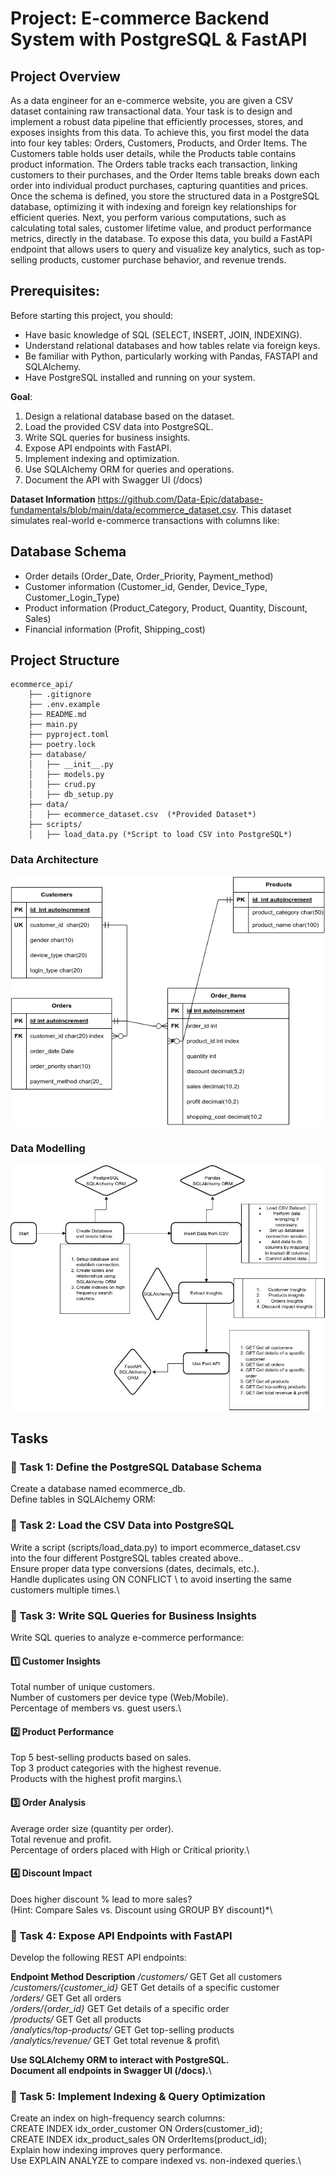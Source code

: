 # Project: E-commerce Backend System with PostgreSQL & FastAPI 
## Project Overview
As a data engineer for an e-commerce website, you are given a CSV dataset containing raw transactional data. Your task is to design and implement a robust data pipeline that efficiently processes, stores, and exposes insights from this data. To achieve this, you first model the data into four key tables: Orders, Customers, Products, and Order Items. The Customers table holds user details, while the Products table contains product information. The Orders table tracks each transaction, linking customers to their purchases, and the Order Items table breaks down each order into individual product purchases, capturing quantities and prices. Once the schema is defined, you store the structured data in a PostgreSQL database, optimizing it with indexing and foreign key relationships for efficient queries. Next, you perform various computations, such as calculating total sales, customer lifetime value, and product performance metrics, directly in the database. To expose this data, you build a FastAPI endpoint that allows users to query and visualize key analytics, such as top-selling products, customer purchase behavior, and revenue trends.

## Prerequisites:
Before starting this project, you should:

- Have basic knowledge of SQL (SELECT, INSERT, JOIN, INDEXING).
- Understand relational databases and how tables relate via foreign keys.
- Be familiar with Python, particularly working with Pandas, FASTAPI and SQLAlchemy.
- Have PostgreSQL installed and running on your system.

**Goal**:
1) Design a relational database based on the dataset.
2) Load the provided CSV data into PostgreSQL.
3) Write SQL queries for business insights.
4) Expose API endpoints with FastAPI.
5) Implement indexing and optimization.
6) Use SQLAlchemy ORM for queries and operations.
7) Document the API with Swagger UI (/docs)

**Dataset Information**
https://github.com/Data-Epic/database-fundamentals/blob/main/data/ecommerce_dataset.csv. 
This dataset simulates real-world e-commerce transactions with columns like:

## Database Schema
- Order details (Order_Date, Order_Priority, Payment_method)
- Customer information (Customer_id, Gender, Device_Type, Customer_Login_Type)
- Product information (Product_Category, Product, Quantity, Discount, Sales)
- Financial information (Profit, Shipping_cost)

## Project Structure

```
ecommerce_api/
    ├── .gitignore
    ├── .env.example
    ├── README.md
    ├── main.py
    ├── pyproject.toml
    ├── poetry.lock
    ├── database/
    │   ├── __init__.py
    │   ├── models.py
    │   ├── crud.py
    │   ├── db_setup.py
    ├── data/
    │   ├── ecommerce_dataset.csv  (*Provided Dataset*)
    ├── scripts/
    │   ├── load_data.py (*Script to load CSV into PostgreSQL*)
```

### Data Architecture
![alt text](<images/ecommerce database schema [MConverter.eu].png>)

### Data Modelling
![alt text](<images/Project map (1) [MConverter.eu].jpg>)

## Tasks

### **🔹 Task 1: Define the PostgreSQL Database Schema**  
Create a database named ecommerce_db.  
Define tables in SQLAlchemy ORM:

### **🔹 Task 2: Load the CSV Data into PostgreSQL**
Write a script (scripts/load_data.py) to import ecommerce_dataset.csv \
into the four different PostgreSQL tables created above..\
Ensure proper data type conversions (dates, decimals, etc.).\
Handle duplicates using ON CONFLICT \ 
to avoid inserting the same customers multiple times.\

### **🔹 Task 3: Write SQL Queries for Business Insights**
Write SQL queries to analyze e-commerce performance:


#### 1️⃣ Customer Insights

Total number of unique customers.\
Number of customers per device type (Web/Mobile).\
Percentage of members vs. guest users.\

#### 2️⃣ Product Performance

Top 5 best-selling products based on sales.\
Top 3 product categories with the highest revenue.\
Products with the highest profit margins.\

#### 3️⃣ Order Analysis

Average order size (quantity per order).\
Total revenue and profit.\
Percentage of orders placed with High or Critical priority.\

#### 4️⃣ Discount Impact

Does higher discount % lead to more sales?\
(Hint: Compare Sales vs. Discount using GROUP BY discount)*\


### **🔹 Task 4: Expose API Endpoints with FastAPI**
Develop the following REST API endpoints:

**Endpoint	             Method	      Description**
*/customers/*	            GET	    Get all customers\
*/customers/{customer_id}*	GET   	Get details of a specific customer\
*/orders/*	                GET	    Get all orders\
*/orders/{order_id}*        GET	    Get details of a specific order\
*/products/*	            GET	    Get all products\
*/analytics/top-products/*	GET	    Get top-selling products\
*/analytics/revenue/*	    GET	    Get total revenue & profit\

**Use SQLAlchemy ORM to interact with PostgreSQL.**\
**Document all endpoints in Swagger UI (/docs).**\

### **🔹 Task 5: Implement Indexing & Query Optimization**
Create an index on high-frequency search columns:\
CREATE INDEX idx_order_customer ON Orders(customer_id);\
CREATE INDEX idx_product_sales ON OrderItems(product_id);\
Explain how indexing improves query performance.\
Use EXPLAIN ANALYZE to compare indexed vs. non-indexed queries.\
